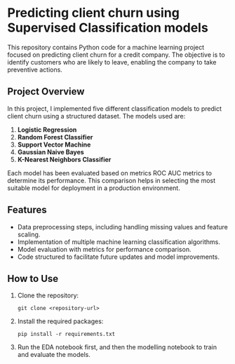 # Predicting client churn using Supervised Classification models

This repository contains Python code for a machine learning project focused on predicting client churn for a credit company. 
The objective is to identify customers who are likely to leave, enabling the company to take preventive actions.

## Project Overview

In this project, I implemented five different classification models to predict client churn using a structured dataset. The 
models used are:

1. **Logistic Regression**
2. **Random Forest Classifier**
3. **Support Vector Machine**
4. **Gaussian Naive Bayes**
5. **K-Nearest Neighbors Classifier**

Each model has been evaluated based on metrics ROC AUC metrics to determine its 
performance. This comparison helps in selecting the most suitable model for deployment in a production environment.

## Features

- Data preprocessing steps, including handling missing values and feature scaling.
- Implementation of multiple machine learning classification algorithms.
- Model evaluation with metrics for performance comparison.
- Code structured to facilitate future updates and model improvements.

## How to Use

1. Clone the repository:
   ```
   git clone <repository-url>
   ```
2. Install the required packages:
   ```
   pip install -r requirements.txt
   ```
3. Run the EDA notebook first, and then the modelling notebook to train and evaluate the models.
